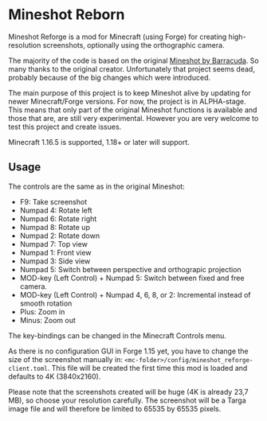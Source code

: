 # Mineshot Reborn

Mineshot Reforge is a mod for Minecraft (using Forge) for creating high-resolution screenshots, optionally using the orthographic camera.

The majority of the code is based on the original [Mineshot by Barracuda](https://github.com/ata4/mineshot). So many thanks to the original creator. Unfortunately that project seems dead, probably because of the big changes which were introduced.

The main purpose of this project is to keep Mineshot alive by updating for newer Minecraft/Forge versions. For now, the project is in ALPHA-stage. This means that only part of the original Mineshot functions is available and those that are, are still very experimental. However you are very welcome to test this project and create issues.

Minecraft 1.16.5 is supported, 1.18+ or later will support.

## Usage

The controls are the same as in the original Mineshot:

* F9: Take screenshot
* Numpad 4: Rotate left
* Numpad 6: Rotate right
* Numpad 8: Rotate up
* Numpad 2: Rotate down
* Numpad 7: Top view
* Numpad 1: Front view
* Numpad 3: Side view
* Numpad 5: Switch between perspective and orthograpic projection
* MOD-key (Left Control) + Numpad 5: Switch between fixed and free camera.
* MOD-key (Left Control) + Numpad 4, 6, 8, or 2: Incremental instead of smooth rotation
* Plus: Zoom in
* Minus: Zoom out

The key-bindings can be changed in the Minecraft Controls menu.

As there is no configuration GUI in Forge 1.15 yet, you have to change the size of the screenshot manually in: `<mc-folder>/config/mineshot_reforge-client.toml`. This file will be created the first time this mod is loaded and defaults to 4K (3840x2160).

Please note that the screenshots created will be huge (4K is already 23,7 MB), so choose your resolution carefully. The screenshot will be a Targa image file and will therefore be limited to 65535 by 65535 pixels.



